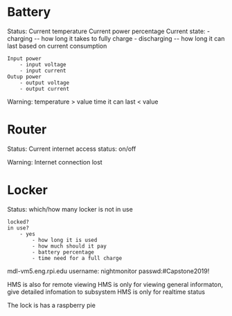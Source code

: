 # Battery
Status:
    Current temperature
    Current power percentage
    Current state:
        - charging
        -- how long it takes to fully charge
        - discharging
        -- how long it can last based on current consumption
            
    Input power
        - input voltage
        - input current
    Outup power
        - output voltage
        - output current

Warning:
    temperature > value
    time it can last < value

# Router
Status:
    Current internet access status: on/off

Warning:
    Internet connection lost

# Locker
Status:
    which/how many locker is not in use
    
    locked?
    in use?
        - yes
            - how long it is used
            - how much should it pay
            - battery percentage
            - time need for a full charge
    

mdl-vm5.eng.rpi.edu
username: nightmonitor
passwd:#Capstone2019!



HMS is also for remote viewing
HMS is only for viewing general informaton, give detailed infomation to subsystem
HMS is only for realtime status


The lock is has a raspberry pie



